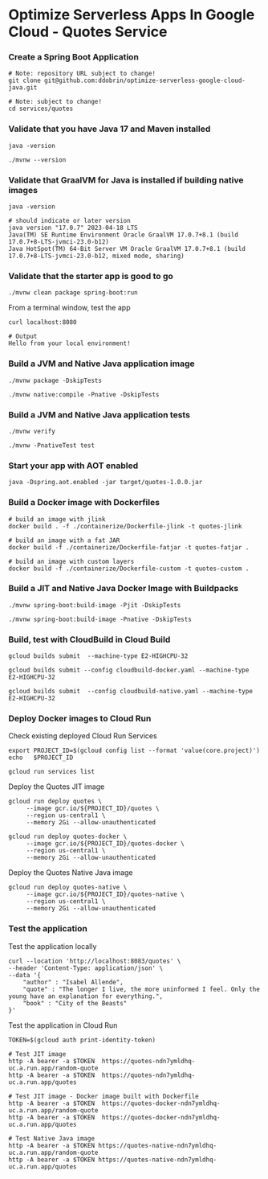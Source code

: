 # Optimize Serverless Apps In Google Cloud - Quotes Service

### Create a Spring Boot Application

```
# Note: repository URL subject to change!
git clone git@github.com:ddobrin/optimize-serverless-google-cloud-java.git

# Note: subject to change!
cd services/quotes
```

### Validate that you have Java 17 and Maven installed
```shell
java -version

./mvnw --version
```

### Validate that GraalVM for Java is installed if building native images
```shell
java -version

# should indicate or later version
java version "17.0.7" 2023-04-18 LTS
Java(TM) SE Runtime Environment Oracle GraalVM 17.0.7+8.1 (build 17.0.7+8-LTS-jvmci-23.0-b12)
Java HotSpot(TM) 64-Bit Server VM Oracle GraalVM 17.0.7+8.1 (build 17.0.7+8-LTS-jvmci-23.0-b12, mixed mode, sharing)
```

### Validate that the starter app is good to go
```
./mvnw clean package spring-boot:run
```

From a terminal window, test the app
```
curl localhost:8080

# Output
Hello from your local environment!
```

### Build a JVM and Native Java application image
```
./mvnw package -DskipTests 

./mvnw native:compile -Pnative -DskipTests
```

### Build a JVM and Native Java application tests
```
./mvnw verify

./mvnw -PnativeTest test
```

### Start your app with AOT enabled
```shell
java -Dspring.aot.enabled -jar target/quotes-1.0.0.jar
```
### Build a Docker image with Dockerfiles
```shell
# build an image with jlink
docker build . -f ./containerize/Dockerfile-jlink -t quotes-jlink

# build an image with a fat JAR
docker build -f ./containerize/Dockerfile-fatjar -t quotes-fatjar .

# build an image with custom layers
docker build -f ./containerize/Dockerfile-custom -t quotes-custom .
```
### Build a JIT and Native Java Docker Image with Buildpacks
```
./mvnw spring-boot:build-image -Pjit -DskipTests

./mvnw spring-boot:build-image -Pnative -DskipTests
```

### Build, test with CloudBuild in Cloud Build
```shell
gcloud builds submit  --machine-type E2-HIGHCPU-32

gcloud builds submit --config cloudbuild-docker.yaml --machine-type E2-HIGHCPU-32

gcloud builds submit  --config cloudbuild-native.yaml --machine-type E2-HIGHCPU-32 
```

### Deploy Docker images to Cloud Run

Check existing deployed Cloud Run Services
```shell
export PROJECT_ID=$(gcloud config list --format 'value(core.project)')
echo   $PROJECT_ID

gcloud run services list
```

Deploy the Quotes JIT image
```shell
gcloud run deploy quotes \
     --image gcr.io/${PROJECT_ID}/quotes \
     --region us-central1 \
     --memory 2Gi --allow-unauthenticated
     
gcloud run deploy quotes-docker \
     --image gcr.io/${PROJECT_ID}/quotes-docker \
     --region us-central1 \
     --memory 2Gi --allow-unauthenticated     
```

Deploy the Quotes Native Java image
```shell
gcloud run deploy quotes-native \
     --image gcr.io/${PROJECT_ID}/quotes-native \
     --region us-central1 \
     --memory 2Gi --allow-unauthenticated
```

### Test the application

Test the application locally
```shell
curl --location 'http://localhost:8083/quotes' \
--header 'Content-Type: application/json' \
--data '{
    "author" : "Isabel Allende",
    "quote" : "The longer I live, the more uninformed I feel. Only the young have an explanation for everything.",
    "book" : "City of the Beasts"
}'
```

Test the application in Cloud Run
```shell
TOKEN=$(gcloud auth print-identity-token)

# Test JIT image
http -A bearer -a $TOKEN  https://quotes-ndn7ymldhq-uc.a.run.app/random-quote
http -A bearer -a $TOKEN  https://quotes-ndn7ymldhq-uc.a.run.app/quotes

# Test JIT image - Docker image built with Dockerfile
http -A bearer -a $TOKEN  https://quotes-docker-ndn7ymldhq-uc.a.run.app/random-quote
http -A bearer -a $TOKEN  https://quotes-docker-ndn7ymldhq-uc.a.run.app/quotes

# Test Native Java image
http -A bearer -a $TOKEN https://quotes-native-ndn7ymldhq-uc.a.run.app/random-quote
http -A bearer -a $TOKEN https://quotes-native-ndn7ymldhq-uc.a.run.app/quotes
```